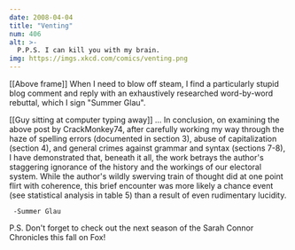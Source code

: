 ```yaml
---
date: 2008-04-04
title: "Venting"
num: 406
alt: >-
  P.P.S. I can kill you with my brain.
img: https://imgs.xkcd.com/comics/venting.png
---
```

[[Above frame]]  When I need to blow off steam, I find a particularly stupid blog comment and reply with an exhaustively researched word-by-word rebuttal, which I sign "Summer Glau".

[[Guy sitting at computer typing away]] ... In conclusion, on examining the above post by CrackMonkey74, after carefully working my way through the haze of spelling errors (documented in section 3), abuse of capitalization (section 4), and general crimes against grammar and syntax (sections 7-8), I have demonstrated that, beneath it all, the work betrays the author's staggering ignorance of the history and the workings of our electoral system.  While the author's wildly swerving train of thought did at one point flirt with coherence, this brief encounter was more likely a chance event (see statistical analysis in table 5) than a result of even rudimentary lucidity.

     -Summer Glau

P.S. Don't forget to check out the next season of the Sarah Connor Chronicles this fall on Fox!

